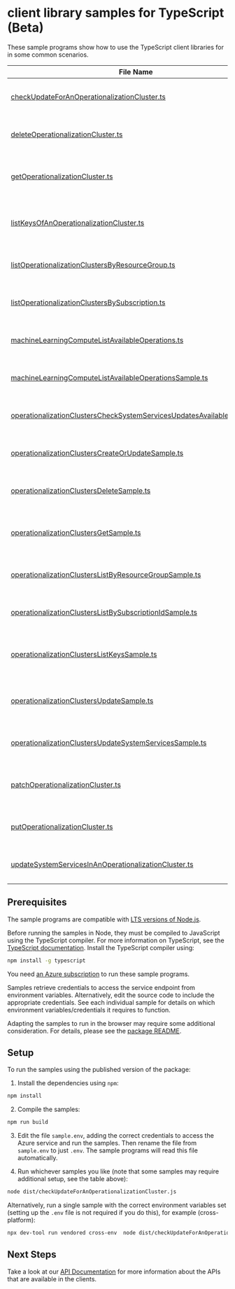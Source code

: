 # client library samples for TypeScript (Beta)

These sample programs show how to use the TypeScript client libraries for in some common scenarios.

| **File Name**                                                                                                                                 | **Description**                                                                                                                                                                                                                                                                                                                                              |
| --------------------------------------------------------------------------------------------------------------------------------------------- | ------------------------------------------------------------------------------------------------------------------------------------------------------------------------------------------------------------------------------------------------------------------------------------------------------------------------------------------------------------ |
| [checkUpdateForAnOperationalizationCluster.ts][checkupdateforanoperationalizationcluster]                                                     | Checks if updates are available for system services in the cluster. x-ms-original-file: specification/machinelearningcompute/resource-manager/Microsoft.MachineLearningCompute/preview/2017-08-01-preview/examples/OperationalizationClusters_CheckSystemServicesUpdatesAvailable.json                                                                       |
| [deleteOperationalizationCluster.ts][deleteoperationalizationcluster]                                                                         | Deletes the specified cluster. x-ms-original-file: specification/machinelearningcompute/resource-manager/Microsoft.MachineLearningCompute/preview/2017-08-01-preview/examples/OperationalizationClusters_Delete.json                                                                                                                                         |
| [getOperationalizationCluster.ts][getoperationalizationcluster]                                                                               | Gets the operationalization cluster resource view. Note that the credentials are not returned by this call. Call ListKeys to get them. x-ms-original-file: specification/machinelearningcompute/resource-manager/Microsoft.MachineLearningCompute/preview/2017-08-01-preview/examples/OperationalizationClusters_Get.json                                    |
| [listKeysOfAnOperationalizationCluster.ts][listkeysofanoperationalizationcluster]                                                             | Gets the credentials for the specified cluster such as Storage, ACR and ACS credentials. This is a long running operation because it fetches keys from dependencies. x-ms-original-file: specification/machinelearningcompute/resource-manager/Microsoft.MachineLearningCompute/preview/2017-08-01-preview/examples/OperationalizationClusters_ListKeys.json |
| [listOperationalizationClustersByResourceGroup.ts][listoperationalizationclustersbyresourcegroup]                                             | Gets the clusters in the specified resource group. x-ms-original-file: specification/machinelearningcompute/resource-manager/Microsoft.MachineLearningCompute/preview/2017-08-01-preview/examples/OperationalizationClusters_ListByResourceGroup.json                                                                                                        |
| [listOperationalizationClustersBySubscription.ts][listoperationalizationclustersbysubscription]                                               | Gets the operationalization clusters in the specified subscription. x-ms-original-file: specification/machinelearningcompute/resource-manager/Microsoft.MachineLearningCompute/preview/2017-08-01-preview/examples/OperationalizationClusters_ListBySubscription.json                                                                                        |
| [machineLearningComputeListAvailableOperations.ts][machinelearningcomputelistavailableoperations]                                             | Gets all available operations. x-ms-original-file: specification/machinelearningcompute/resource-manager/Microsoft.MachineLearningCompute/preview/2017-08-01-preview/examples/MachineLearningCompute_ListAvailableOperations.json                                                                                                                            |
| [machineLearningComputeListAvailableOperationsSample.ts][machinelearningcomputelistavailableoperationssample]                                 | Gets all available operations. x-ms-original-file: specification/machinelearningcompute/resource-manager/Microsoft.MachineLearningCompute/preview/2017-08-01-preview/examples/MachineLearningCompute_ListAvailableOperations.json                                                                                                                            |
| [operationalizationClustersCheckSystemServicesUpdatesAvailableSample.ts][operationalizationclusterschecksystemservicesupdatesavailablesample] | Checks if updates are available for system services in the cluster. x-ms-original-file: specification/machinelearningcompute/resource-manager/Microsoft.MachineLearningCompute/preview/2017-08-01-preview/examples/OperationalizationClusters_CheckSystemServicesUpdatesAvailable.json                                                                       |
| [operationalizationClustersCreateOrUpdateSample.ts][operationalizationclusterscreateorupdatesample]                                           | Create or update an operationalization cluster. x-ms-original-file: specification/machinelearningcompute/resource-manager/Microsoft.MachineLearningCompute/preview/2017-08-01-preview/examples/OperationalizationClusters_CreateOrUpdate.json                                                                                                                |
| [operationalizationClustersDeleteSample.ts][operationalizationclustersdeletesample]                                                           | Deletes the specified cluster. x-ms-original-file: specification/machinelearningcompute/resource-manager/Microsoft.MachineLearningCompute/preview/2017-08-01-preview/examples/OperationalizationClusters_Delete.json                                                                                                                                         |
| [operationalizationClustersGetSample.ts][operationalizationclustersgetsample]                                                                 | Gets the operationalization cluster resource view. Note that the credentials are not returned by this call. Call ListKeys to get them. x-ms-original-file: specification/machinelearningcompute/resource-manager/Microsoft.MachineLearningCompute/preview/2017-08-01-preview/examples/OperationalizationClusters_Get.json                                    |
| [operationalizationClustersListByResourceGroupSample.ts][operationalizationclusterslistbyresourcegroupsample]                                 | Gets the clusters in the specified resource group. x-ms-original-file: specification/machinelearningcompute/resource-manager/Microsoft.MachineLearningCompute/preview/2017-08-01-preview/examples/OperationalizationClusters_ListByResourceGroup.json                                                                                                        |
| [operationalizationClustersListBySubscriptionIdSample.ts][operationalizationclusterslistbysubscriptionidsample]                               | Gets the operationalization clusters in the specified subscription. x-ms-original-file: specification/machinelearningcompute/resource-manager/Microsoft.MachineLearningCompute/preview/2017-08-01-preview/examples/OperationalizationClusters_ListBySubscription.json                                                                                        |
| [operationalizationClustersListKeysSample.ts][operationalizationclusterslistkeyssample]                                                       | Gets the credentials for the specified cluster such as Storage, ACR and ACS credentials. This is a long running operation because it fetches keys from dependencies. x-ms-original-file: specification/machinelearningcompute/resource-manager/Microsoft.MachineLearningCompute/preview/2017-08-01-preview/examples/OperationalizationClusters_ListKeys.json |
| [operationalizationClustersUpdateSample.ts][operationalizationclustersupdatesample]                                                           | The PATCH operation can be used to update only the tags for a cluster. Use PUT operation to update other properties. x-ms-original-file: specification/machinelearningcompute/resource-manager/Microsoft.MachineLearningCompute/preview/2017-08-01-preview/examples/OperationalizationClusters_Update.json                                                   |
| [operationalizationClustersUpdateSystemServicesSample.ts][operationalizationclustersupdatesystemservicessample]                               | Updates system services in a cluster. x-ms-original-file: specification/machinelearningcompute/resource-manager/Microsoft.MachineLearningCompute/preview/2017-08-01-preview/examples/OperationalizationClusters_UpdateSystemServices.json                                                                                                                    |
| [patchOperationalizationCluster.ts][patchoperationalizationcluster]                                                                           | The PATCH operation can be used to update only the tags for a cluster. Use PUT operation to update other properties. x-ms-original-file: specification/machinelearningcompute/resource-manager/Microsoft.MachineLearningCompute/preview/2017-08-01-preview/examples/OperationalizationClusters_Update.json                                                   |
| [putOperationalizationCluster.ts][putoperationalizationcluster]                                                                               | Create or update an operationalization cluster. x-ms-original-file: specification/machinelearningcompute/resource-manager/Microsoft.MachineLearningCompute/preview/2017-08-01-preview/examples/OperationalizationClusters_CreateOrUpdate.json                                                                                                                |
| [updateSystemServicesInAnOperationalizationCluster.ts][updatesystemservicesinanoperationalizationcluster]                                     | Updates system services in a cluster. x-ms-original-file: specification/machinelearningcompute/resource-manager/Microsoft.MachineLearningCompute/preview/2017-08-01-preview/examples/OperationalizationClusters_UpdateSystemServices.json                                                                                                                    |

## Prerequisites

The sample programs are compatible with [LTS versions of Node.js](https://github.com/nodejs/release#release-schedule).

Before running the samples in Node, they must be compiled to JavaScript using the TypeScript compiler. For more information on TypeScript, see the [TypeScript documentation][typescript]. Install the TypeScript compiler using:

```bash
npm install -g typescript
```

You need [an Azure subscription][freesub] to run these sample programs.

Samples retrieve credentials to access the service endpoint from environment variables. Alternatively, edit the source code to include the appropriate credentials. See each individual sample for details on which environment variables/credentials it requires to function.

Adapting the samples to run in the browser may require some additional consideration. For details, please see the [package README][package].

## Setup

To run the samples using the published version of the package:

1. Install the dependencies using `npm`:

```bash
npm install
```

2. Compile the samples:

```bash
npm run build
```

3. Edit the file `sample.env`, adding the correct credentials to access the Azure service and run the samples. Then rename the file from `sample.env` to just `.env`. The sample programs will read this file automatically.

4. Run whichever samples you like (note that some samples may require additional setup, see the table above):

```bash
node dist/checkUpdateForAnOperationalizationCluster.js
```

Alternatively, run a single sample with the correct environment variables set (setting up the `.env` file is not required if you do this), for example (cross-platform):

```bash
npx dev-tool run vendored cross-env  node dist/checkUpdateForAnOperationalizationCluster.js
```

## Next Steps

Take a look at our [API Documentation][apiref] for more information about the APIs that are available in the clients.

[checkupdateforanoperationalizationcluster]: https://github.com/Azure/azure-sdk-for-js/blob/main/sdk/machinelearningcompute/arm-machinelearningcompute/samples/v3-beta/typescript/src/checkUpdateForAnOperationalizationCluster.ts
[deleteoperationalizationcluster]: https://github.com/Azure/azure-sdk-for-js/blob/main/sdk/machinelearningcompute/arm-machinelearningcompute/samples/v3-beta/typescript/src/deleteOperationalizationCluster.ts
[getoperationalizationcluster]: https://github.com/Azure/azure-sdk-for-js/blob/main/sdk/machinelearningcompute/arm-machinelearningcompute/samples/v3-beta/typescript/src/getOperationalizationCluster.ts
[listkeysofanoperationalizationcluster]: https://github.com/Azure/azure-sdk-for-js/blob/main/sdk/machinelearningcompute/arm-machinelearningcompute/samples/v3-beta/typescript/src/listKeysOfAnOperationalizationCluster.ts
[listoperationalizationclustersbyresourcegroup]: https://github.com/Azure/azure-sdk-for-js/blob/main/sdk/machinelearningcompute/arm-machinelearningcompute/samples/v3-beta/typescript/src/listOperationalizationClustersByResourceGroup.ts
[listoperationalizationclustersbysubscription]: https://github.com/Azure/azure-sdk-for-js/blob/main/sdk/machinelearningcompute/arm-machinelearningcompute/samples/v3-beta/typescript/src/listOperationalizationClustersBySubscription.ts
[machinelearningcomputelistavailableoperations]: https://github.com/Azure/azure-sdk-for-js/blob/main/sdk/machinelearningcompute/arm-machinelearningcompute/samples/v3-beta/typescript/src/machineLearningComputeListAvailableOperations.ts
[machinelearningcomputelistavailableoperationssample]: https://github.com/Azure/azure-sdk-for-js/blob/main/sdk/machinelearningcompute/arm-machinelearningcompute/samples/v3-beta/typescript/src/machineLearningComputeListAvailableOperationsSample.ts
[operationalizationclusterschecksystemservicesupdatesavailablesample]: https://github.com/Azure/azure-sdk-for-js/blob/main/sdk/machinelearningcompute/arm-machinelearningcompute/samples/v3-beta/typescript/src/operationalizationClustersCheckSystemServicesUpdatesAvailableSample.ts
[operationalizationclusterscreateorupdatesample]: https://github.com/Azure/azure-sdk-for-js/blob/main/sdk/machinelearningcompute/arm-machinelearningcompute/samples/v3-beta/typescript/src/operationalizationClustersCreateOrUpdateSample.ts
[operationalizationclustersdeletesample]: https://github.com/Azure/azure-sdk-for-js/blob/main/sdk/machinelearningcompute/arm-machinelearningcompute/samples/v3-beta/typescript/src/operationalizationClustersDeleteSample.ts
[operationalizationclustersgetsample]: https://github.com/Azure/azure-sdk-for-js/blob/main/sdk/machinelearningcompute/arm-machinelearningcompute/samples/v3-beta/typescript/src/operationalizationClustersGetSample.ts
[operationalizationclusterslistbyresourcegroupsample]: https://github.com/Azure/azure-sdk-for-js/blob/main/sdk/machinelearningcompute/arm-machinelearningcompute/samples/v3-beta/typescript/src/operationalizationClustersListByResourceGroupSample.ts
[operationalizationclusterslistbysubscriptionidsample]: https://github.com/Azure/azure-sdk-for-js/blob/main/sdk/machinelearningcompute/arm-machinelearningcompute/samples/v3-beta/typescript/src/operationalizationClustersListBySubscriptionIdSample.ts
[operationalizationclusterslistkeyssample]: https://github.com/Azure/azure-sdk-for-js/blob/main/sdk/machinelearningcompute/arm-machinelearningcompute/samples/v3-beta/typescript/src/operationalizationClustersListKeysSample.ts
[operationalizationclustersupdatesample]: https://github.com/Azure/azure-sdk-for-js/blob/main/sdk/machinelearningcompute/arm-machinelearningcompute/samples/v3-beta/typescript/src/operationalizationClustersUpdateSample.ts
[operationalizationclustersupdatesystemservicessample]: https://github.com/Azure/azure-sdk-for-js/blob/main/sdk/machinelearningcompute/arm-machinelearningcompute/samples/v3-beta/typescript/src/operationalizationClustersUpdateSystemServicesSample.ts
[patchoperationalizationcluster]: https://github.com/Azure/azure-sdk-for-js/blob/main/sdk/machinelearningcompute/arm-machinelearningcompute/samples/v3-beta/typescript/src/patchOperationalizationCluster.ts
[putoperationalizationcluster]: https://github.com/Azure/azure-sdk-for-js/blob/main/sdk/machinelearningcompute/arm-machinelearningcompute/samples/v3-beta/typescript/src/putOperationalizationCluster.ts
[updatesystemservicesinanoperationalizationcluster]: https://github.com/Azure/azure-sdk-for-js/blob/main/sdk/machinelearningcompute/arm-machinelearningcompute/samples/v3-beta/typescript/src/updateSystemServicesInAnOperationalizationCluster.ts
[apiref]: https://docs.microsoft.com/javascript/api/@azure/arm-machinelearningcompute?view=azure-node-preview
[freesub]: https://azure.microsoft.com/free/
[package]: https://github.com/Azure/azure-sdk-for-js/tree/main/sdk/machinelearningcompute/arm-machinelearningcompute/README.md
[typescript]: https://www.typescriptlang.org/docs/home.html
